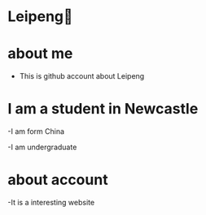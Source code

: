# Leipeng🧨
# about me
- This is github account about Leipeng
# I am a student in Newcastle
 -I am form China
 
 -I am undergraduate
# about account

-It is a interesting website
 
